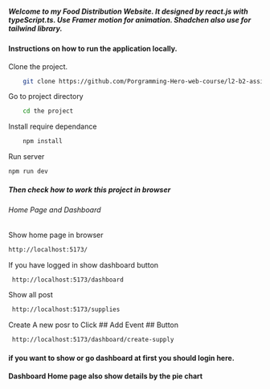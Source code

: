 ##### Welcome to my Food Distribution Website. It designed by react.js with typeScript.ts. Use Framer motion for animation. Shadchen also use for tailwind library.

#### Instructions on how to run the application locally.

Clone the project.

```bash
    git clone https://github.com/Porgramming-Hero-web-course/l2-b2-assignment-6-fronten-waliullah9099
```

Go to project directory

```bash
    cd the project
```

Install require dependance

```bash
    npm install
```

Run server

```bash
npm run dev

```

##### Then check how to work this project in browser

###### Home Page and Dashboard

Show home page in browser

```bash
http://localhost:5173/
```

If you have logged in show dashboard button

```bash
 http://localhost:5173/dashboard

```

Show all post

```bash
 http://localhost:5173/supplies

```

Create A new posr to Click ## Add Event ## Button

```bash
 http://localhost:5173/dashboard/create-supply

```

#### if you want to show or go dashboard at first you should login here.

#### Dashboard Home page also show details by the pie chart
